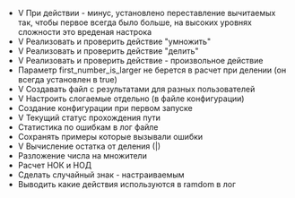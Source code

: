  * V При действии - минус, установлено переставление вычитаемых так, чтобы первое всегда было больше, на высоких уровнях сложности это вреденая настрока
 * V Реализовать и проверить действие "умножить"
 * V Реализовать и проверить действие "делить"
 * V Реализовать и проверить действие - произвольное действие 
 * Параметр first_number_is_larger не берется в расчет при делении (он всегда установлен в true)
 * V Создавать файл с результатами для разных пользователей
 * V Настроить слогаемые отдельно (в файле конфигурации)
 * Создание конфигурации при первом запуске
 * V Текущий статус прохождения пути
 * Статистика по ошибкам в лог файле
 * Сохранять примеры которые вызывали ошибки
 * V Вычисление остатка от деления (|)
 * Разложение числа на множители
 * Расчет НОК и НОД
 * Сделать случайный знак - настраиваемым
 * Выводить какие действия используются в ramdom в лог